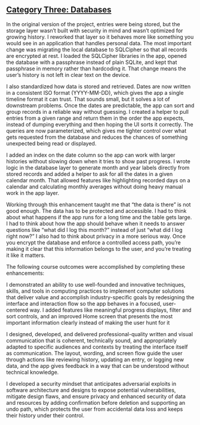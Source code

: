 ## <ins>Category Three: Databases</ins>

In the original version of the project, entries were being stored, but the storage layer wasn’t built with security in mind and wasn’t optimized for growing history. I reworked that layer so it behaves more like something you would see in an application that handles personal data. The most important change was migrating the local database to SQLCipher so that all records are encrypted at rest. I loaded the SQLCipher libraries in the app, opened the database with a passphrase instead of plain SQLite, and kept that passphrase in memory rather than hardcoding it. That change means the user’s history is not left in clear text on the device. 

I also standardized how data is stored and retrieved. Dates are now written in a consistent ISO format (YYYY-MM-DD), which gives the app a single timeline format it can trust. That sounds small, but it solves a lot of downstream problems. Once the dates are predictable, the app can sort and group records in a reliable way without guessing. I created a helper to pull entries from a given range and return them in the order the app expects, instead of dumping everything and then hoping the UI sorts it correctly. The queries are now parameterized, which gives me tighter control over what gets requested from the database and reduces the chances of something unexpected being read or displayed.

I added an index on the date column so the app can work with larger histories without slowing down when it tries to show past progress. I wrote logic in the database layer to generate month and year labels directly from stored records and added a helper to ask for all the dates in a given calendar month. That allowed features like highlighting recorded days on a calendar and calculating monthly averages without doing heavy manual work in the app layer.

Working through this enhancement taught me that “the data is there” is not good enough. The data has to be protected and accessible. I had to think about what happens if the app runs for a long time and the table gets large. I had to think about how the app should behave when it needs to answer questions like “what did I log this month?” instead of just “what did I log right now?” I also had to think about privacy in a more serious way. Once you encrypt the database and enforce a controlled access path, you’re making it clear that this information belongs to the user, and you’re treating it like it matters.

The following course outcomes were accomplished by completing these enhancements:

I demonstrated an ability to use well-founded and innovative techniques, skills, and tools in computing practices to implement computer solutions that deliver value and accomplish industry-specific goals by redesigning the interface and interaction flow so the app behaves in a focused, user-centered way. I added features like meaningful progress displays, filter and sort controls, and an improved Home screen that presents the most important information clearly instead of making the user hunt for it

I designed, developed, and delivered professional-quality written and visual communication that is coherent, technically sound, and appropriately adapted to specific audiences and contexts by treating the interface itself as communication. The layout, wording, and screen flow guide the user through actions like reviewing history, updating an entry, or logging new data, and the app gives feedback in a way that can be understood without technical knowledge.

I developed a security mindset that anticipates adversarial exploits in software architecture and designs to expose potential vulnerabilities, mitigate design flaws, and ensure privacy and enhanced security of data and resources by adding confirmation before deletion and supporting an undo path, which protects the user from accidental data loss and keeps their history under their control.


